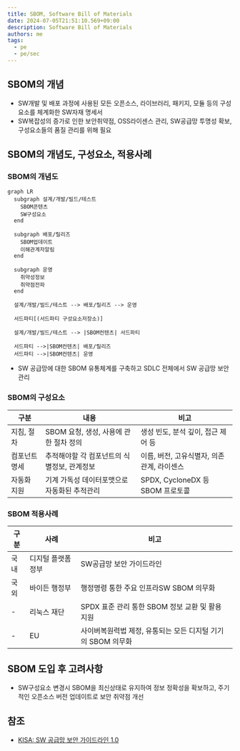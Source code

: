 ```yaml
---
title: SBOM, Software Bill of Materials
date: 2024-07-05T21:51:10.569+09:00
description: Software Bill of Materials
authors: me
tags:
  - pe
  - pe/sec
---
```


## SBOM의 개념

- SW개발 및 배포 과정에 사용된 모든 오픈소스, 라이브러리, 패키지, 모듈 등의 구성요소를 체계화한 SW자재 명세서
- SW복잡성의 증가로 인한 보안취약점, OSS라이센스 관리, SW공급망 투명성 확보, 구성요소들의 품질 관리를 위해 필요

## SBOM의 개념도, 구성요소, 적용사례

### SBOM의 개념도

```mermaid
graph LR
  subgraph 설계/개발/빌드/테스트
    SBOM콘텐츠
    SW구성요소
  end

  subgraph 배포/릴리즈
    SBOM업데이트
    이해관계자알림
  end

  subgraph 운영
    취약성정보
    취약점전파
  end

  설계/개발/빌드/테스트 --> 배포/릴리즈 --> 운영

  서드파티[(서드파티 구성요소저장소)]

  설계/개발/빌드/테스트 --> |SBOM컨텐츠| 서드파티

  서드파티 -->|SBOM컨텐츠| 배포/릴리즈
  서드파티 -->|SBOM컨텐츠| 운영
```

- SW 공급망에 대한 SBOM 유통체계를 구축하고 SDLC 전체에서 SW 공급망 보안 관리

### SBOM의 구성요소

| 구분 | 내용 | 비고 |
| --- | --- | --- |
| 지침, 절차 | SBOM 요청, 생성, 사용에 관한 절차 정의 | 생성 빈도, 분석 깊이, 접근 제어 등 |
| 컴포넌트 명세 | 추적해야할 각 컴포넌트의 식별정보, 관계정보 | 이름, 버전, 고유식별자, 의존관계, 라이센스 |
| 자동화 지원 | 기계 가독성 데이터포맷으로 자동화된 추적관리 | SPDX, CycloneDX 등 SBOM 프로토콜 |

### SBOM 적용사례

| 구분 | 사례 | 비고 |
| --- | --- | --- |
| 국내 | 디지털 플랫폼 정부 | SW공급망 보안 가이드라인 |
| 국외 | 바이든 행정부 | 행정명령 통한 주요 인프라SW SBOM 의무화 |
| - | 리눅스 재단 | SPDX 표준 관리 통한 SBOM 정보 교환 및 활용 지원 |
| - | EU | 사이버복원력법 제정, 유통되는 모든 디지털 기기의 SBOM 의무화 |

## SBOM 도입 후 고려사항

- SW구성요소 변경시 SBOM을 최신상태로 유지하여 정보 정확성을 확보하고, 주기적인 오픈소스 버전 업데이트로 보안 취약점 개선

## 참조

- [KISA: SW 공급망 보안 가이드라인 1.0](https://www.kisa.or.kr/2060204/form?postSeq=15&page=1)
